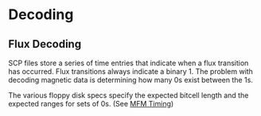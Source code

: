 # Decoding

## Flux Decoding

SCP files store a series of time entries that indicate when a flux transition has occurred. Flux transitions always indicate a binary 1.
The problem with decoding magnetic data is determining how many 0s exist between the 1s. 

The various floppy disk specs specify the expected bitcell length and the expected ranges for sets of 0s. (See [MFM Timing][docs-mfm-timing])


[docs-mfm-timing]: MFM.md#Timing
